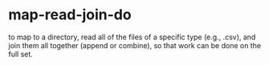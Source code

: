 # map-read-join-do
to map to a directory, read all of the files of a specific type (e.g., .csv), and join them all together (append or combine), so that work can be done on the full set. 
